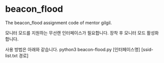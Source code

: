 # beacon_flood
The beacon_flood assignment code of mentor gilgil.

모니터 모드를 지원하는 무선랜 인터페이스가 필요합니다.
장착 후 모니터 모드 활성화합니다.

사용 방법은 아래와 같습니다.
python3 beacon-flood.py [인터페이스명] [ssid-list.txt 경로]
